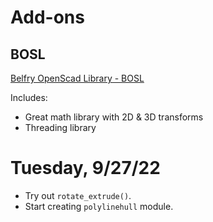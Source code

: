 # Add-ons

## BOSL

[Belfry OpenScad Library - BOSL](https://github.com/revarbat/BOSL)

Includes:

- Great math library with 2D & 3D transforms
- Threading library

# Tuesday, 9/27/22

- Try out `rotate_extrude()`.
- Start creating `polylinehull` module.

